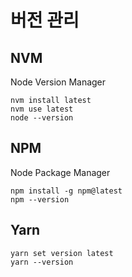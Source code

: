 # 버전 관리

## NVM

Node Version Manager

```
nvm install latest
nvm use latest
node --version
```

## NPM

Node Package Manager

```
npm install -g npm@latest
npm --version
```

## Yarn

```
yarn set version latest
yarn --version
```

